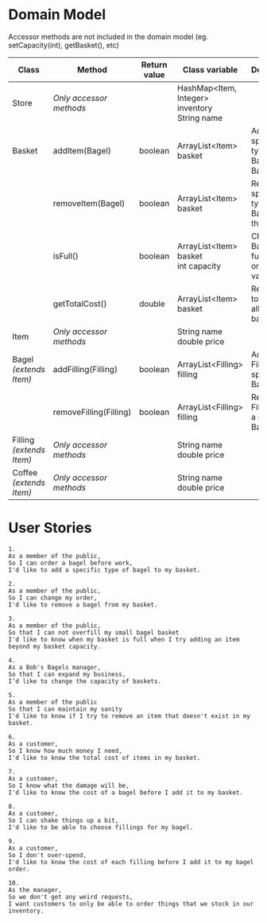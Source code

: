 # Domain Model

Accessor methods are not included in the domain model (eg. setCapacity(int), getBasket(), etc)

| Class                    | Method                  | Return value | Class variable                                    | Description                                         |
|--------------------------|-------------------------|--------------|---------------------------------------------------|-----------------------------------------------------|
| Store                    | *Only accessor methods* |              | HashMap\<Item, Integer> inventory<br/>String name |                                                     |
| Basket                   | addItem(Bagel)          | boolean      | ArrayList\<Item> basket                           | Adds a specific type of Bagel to the Basket         |
|                          | removeItem(Bagel)       | boolean      | ArrayList\<Item> basket                           | Removes a specific type of Bagel from the Basket    |
|                          | isFull()                | boolean      | ArrayList\<Item> basket<br/>int capacity          | Checks if Basket is full based on capacity variable |
|                          | getTotalCost()          | double       | ArrayList\<Item> basket                           | Returns the total cost of all items in basket       |
| Item                     | *Only accessor methods* |              | String name<br/>double price                      |                                                     |
| Bagel *(extends Item)*   | addFilling(Filling)     | boolean      | ArrayList\<Filling> filling                       | Adds a Filling to a specific Bagel                  |
|                          | removeFilling(Filling)  | boolean      | ArrayList\<Filling> filling                       | Removes a Filling from a specific Bagel             |
| Filling *(extends Item)* | *Only accessor methods* |              | String name<br/>double price                      |                                                     |
| Coffee *(extends Item)*  | *Only accessor methods* |              | String name<br/>double price                      |                                                     |


# User Stories

```
1.
As a member of the public,
So I can order a bagel before work,
I'd like to add a specific type of bagel to my basket.
```

```
2.
As a member of the public,
So I can change my order,
I'd like to remove a bagel from my basket.
```

```
3.
As a member of the public,
So that I can not overfill my small bagel basket
I'd like to know when my basket is full when I try adding an item beyond my basket capacity.
```

```
4.
As a Bob's Bagels manager,
So that I can expand my business,
I’d like to change the capacity of baskets.
```

```
5.
As a member of the public
So that I can maintain my sanity
I'd like to know if I try to remove an item that doesn't exist in my basket.
```

```
6.
As a customer,
So I know how much money I need,
I'd like to know the total cost of items in my basket.
```

```
7.
As a customer,
So I know what the damage will be,
I'd like to know the cost of a bagel before I add it to my basket.
```

```
8.
As a customer,
So I can shake things up a bit,
I'd like to be able to choose fillings for my bagel.
```

```
9.
As a customer,
So I don't over-spend,
I'd like to know the cost of each filling before I add it to my bagel order.
```

```
10.
As the manager,
So we don't get any weird requests,
I want customers to only be able to order things that we stock in our inventory.
```
